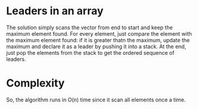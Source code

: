 # Leaders in an array

The solution simply scans the vector from end to start and keep the maximum element found.
For every element, just compare the element with the maximum element found: if it is greater thatn the maximum, update the maximum and declare it as a leader by pushing it into a stack.
At the end, just pop the elements from the stack to get the ordered sequence of leaders.

# Complexity

So, the algorithm runs in O(n) time since it scan all elements once a time.